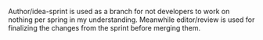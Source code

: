 Author/idea-sprint is used as a branch for not developers to work on nothing per spring in my understanding. Meanwhile editor/review is used for finalizing the changes from the sprint before merging them.
